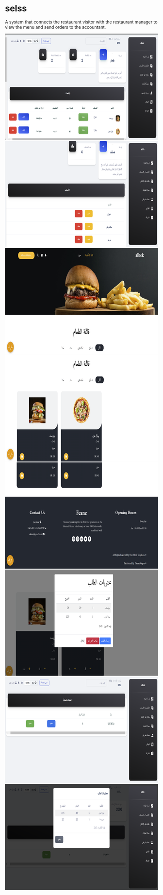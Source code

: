 # selss

A system that connects the restaurant visitor with the restaurant manager to view the menu and send orders to the accountant.

 <img src="./images/demo1.png"  width="650" height="350"/>
 <img src="./images/demo2.png"  width="650" height="350"/>
 <img src="./images/demo3.png"  width="650" height="350"/>
 <img src="./images/demo4.png"  width="650" height="350"/>
 <img src="./images/demo5.png"  width="650" height="350"/>
 <img src="./images/demo6.png"  width="650" height="350"/>
 <img src="./images/demo7.png"  width="650" height="350"/>
 <img src="./images/demo8.png"  width="650" height="350"/>

 
